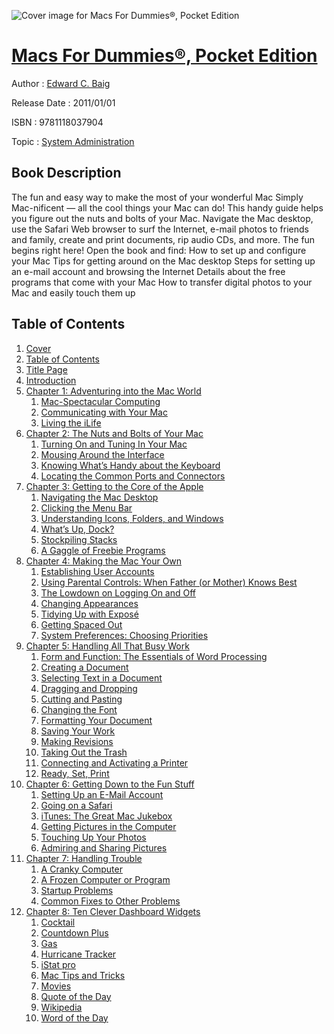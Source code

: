 ![Cover image for Macs For Dummies®, Pocket Edition](https://imgdetail.ebookreading.net/cover/cover/system_admin/EB9781118037904.jpg)

[Macs For Dummies®, Pocket Edition](https://ebookreading.net/view/book/Macs+For+Dummies%C2%AE%2C+Pocket+Edition-EB9781118037904_1.html "Macs For Dummies®, Pocket Edition")
====================================================================================================================

Author : [Edward C. Baig](https://ebookreading.net/search/author/Edward+C.+Baig)

Release Date : 2011/01/01

ISBN : 9781118037904

Topic : [System Administration](https://ebookreading.net/search/category/system-administration)

Book Description
-----------------

The fun and easy way to make the most of your wonderful Mac
Simply Mac-nificent — all the cool things your Mac can do! This handy guide helps you figure out the nuts and bolts of your Mac. Navigate the Mac desktop, use the Safari Web browser to surf the Internet, e-mail photos to friends and family, create and print documents, rip audio CDs, and more. The fun begins right here!
Open the book and find:
How to set up and configure your Mac
Tips for getting around on the Mac desktop
Steps for setting up an e-mail account and browsing the Internet
Details about the free programs that come with your Mac
How to transfer digital photos to your Mac and easily touch them up
              
Table of Contents
-----------------

1. [Cover](https://ebookreading.net/view/book/Macs+For+Dummies%C2%AE%2C+Pocket+Edition-EB9781118037904_1.html)
1. [Table of Contents](https://ebookreading.net/view/book/Macs+For+Dummies%C2%AE%2C+Pocket+Edition-EB9781118037904_2.html)
1. [Title Page](https://ebookreading.net/view/book/Macs+For+Dummies%C2%AE%2C+Pocket+Edition-EB9781118037904_3.html)
1. [Introduction](https://ebookreading.net/view/book/Macs+For+Dummies%C2%AE%2C+Pocket+Edition-EB9781118037904_4.html)
1. [Chapter 1: Adventuring into the Mac World](https://ebookreading.net/view/book/Macs+For+Dummies%C2%AE%2C+Pocket+Edition-EB9781118037904_5.html)
    1. [Mac-Spectacular Computing](https://ebookreading.net/view/book/Macs+For+Dummies%C2%AE%2C+Pocket+Edition-EB9781118037904_5.html#a2)
    1. [Communicating with Your Mac](https://ebookreading.net/view/book/Macs+For+Dummies%C2%AE%2C+Pocket+Edition-EB9781118037904_5.html#a6)
    1. [Living the iLife](https://ebookreading.net/view/book/Macs+For+Dummies%C2%AE%2C+Pocket+Edition-EB9781118037904_5.html#a10)
1. [Chapter 2: The Nuts and Bolts of Your Mac](https://ebookreading.net/view/book/Macs+For+Dummies%C2%AE%2C+Pocket+Edition-EB9781118037904_6.html)
    1. [Turning On and Tuning In Your Mac](https://ebookreading.net/view/book/Macs+For+Dummies%C2%AE%2C+Pocket+Edition-EB9781118037904_6.html#a2)
    1. [Mousing Around the Interface](https://ebookreading.net/view/book/Macs+For+Dummies%C2%AE%2C+Pocket+Edition-EB9781118037904_6.html#a8)
    1. [Knowing What’s Handy about the Keyboard](https://ebookreading.net/view/book/Macs+For+Dummies%C2%AE%2C+Pocket+Edition-EB9781118037904_6.html#a13)
    1. [Locating the Common Ports and Connectors](https://ebookreading.net/view/book/Macs+For+Dummies%C2%AE%2C+Pocket+Edition-EB9781118037904_6.html#a18)
1. [Chapter 3: Getting to the Core of the Apple](https://ebookreading.net/view/book/Macs+For+Dummies%C2%AE%2C+Pocket+Edition-EB9781118037904_7.html)
    1. [Navigating the Mac Desktop](https://ebookreading.net/view/book/Macs+For+Dummies%C2%AE%2C+Pocket+Edition-EB9781118037904_7.html#a2)
    1. [Clicking the Menu Bar](https://ebookreading.net/view/book/Macs+For+Dummies%C2%AE%2C+Pocket+Edition-EB9781118037904_7.html#a3)
    1. [Understanding Icons, Folders, and Windows](https://ebookreading.net/view/book/Macs+For+Dummies%C2%AE%2C+Pocket+Edition-EB9781118037904_7.html#a4)
    1. [What’s Up, Dock?](https://ebookreading.net/view/book/Macs+For+Dummies%C2%AE%2C+Pocket+Edition-EB9781118037904_7.html#a7)
    1. [Stockpiling Stacks](https://ebookreading.net/view/book/Macs+For+Dummies%C2%AE%2C+Pocket+Edition-EB9781118037904_7.html#a8)
    1. [A Gaggle of Freebie Programs](https://ebookreading.net/view/book/Macs+For+Dummies%C2%AE%2C+Pocket+Edition-EB9781118037904_7.html#a9)
1. [Chapter 4: Making the Mac Your Own](https://ebookreading.net/view/book/Macs+For+Dummies%C2%AE%2C+Pocket+Edition-EB9781118037904_8.html)
    1. [Establishing User Accounts](https://ebookreading.net/view/book/Macs+For+Dummies%C2%AE%2C+Pocket+Edition-EB9781118037904_8.html#a2)
    1. [Using Parental Controls: When Father (or Mother) Knows Best](https://ebookreading.net/view/book/Macs+For+Dummies%C2%AE%2C+Pocket+Edition-EB9781118037904_8.html#a5)
    1. [The Lowdown on Logging On and Off](https://ebookreading.net/view/book/Macs+For+Dummies%C2%AE%2C+Pocket+Edition-EB9781118037904_8.html#a6)
    1. [Changing Appearances](https://ebookreading.net/view/book/Macs+For+Dummies%C2%AE%2C+Pocket+Edition-EB9781118037904_8.html#a7)
    1. [Tidying Up with Exposé](https://ebookreading.net/view/book/Macs+For+Dummies%C2%AE%2C+Pocket+Edition-EB9781118037904_8.html#a10)
    1. [Getting Spaced Out](https://ebookreading.net/view/book/Macs+For+Dummies%C2%AE%2C+Pocket+Edition-EB9781118037904_8.html#a11)
    1. [System Preferences: Choosing Priorities](https://ebookreading.net/view/book/Macs+For+Dummies%C2%AE%2C+Pocket+Edition-EB9781118037904_8.html#a14)
1. [Chapter 5: Handling All That Busy Work](https://ebookreading.net/view/book/Macs+For+Dummies%C2%AE%2C+Pocket+Edition-EB9781118037904_9.html)
    1. [Form and Function: The Essentials of Word Processing](https://ebookreading.net/view/book/Macs+For+Dummies%C2%AE%2C+Pocket+Edition-EB9781118037904_9.html#a2)
    1. [Creating a Document](https://ebookreading.net/view/book/Macs+For+Dummies%C2%AE%2C+Pocket+Edition-EB9781118037904_9.html#a3)
    1. [Selecting Text in a Document](https://ebookreading.net/view/book/Macs+For+Dummies%C2%AE%2C+Pocket+Edition-EB9781118037904_9.html#a4)
    1. [Dragging and Dropping](https://ebookreading.net/view/book/Macs+For+Dummies%C2%AE%2C+Pocket+Edition-EB9781118037904_9.html#a5)
    1. [Cutting and Pasting](https://ebookreading.net/view/book/Macs+For+Dummies%C2%AE%2C+Pocket+Edition-EB9781118037904_9.html#a6)
    1. [Changing the Font](https://ebookreading.net/view/book/Macs+For+Dummies%C2%AE%2C+Pocket+Edition-EB9781118037904_9.html#a7)
    1. [Formatting Your Document](https://ebookreading.net/view/book/Macs+For+Dummies%C2%AE%2C+Pocket+Edition-EB9781118037904_9.html#a8)
    1. [Saving Your Work](https://ebookreading.net/view/book/Macs+For+Dummies%C2%AE%2C+Pocket+Edition-EB9781118037904_9.html#a9)
    1. [Making Revisions](https://ebookreading.net/view/book/Macs+For+Dummies%C2%AE%2C+Pocket+Edition-EB9781118037904_9.html#a10)
    1. [Taking Out the Trash](https://ebookreading.net/view/book/Macs+For+Dummies%C2%AE%2C+Pocket+Edition-EB9781118037904_9.html#a11)
    1. [Connecting and Activating a Printer](https://ebookreading.net/view/book/Macs+For+Dummies%C2%AE%2C+Pocket+Edition-EB9781118037904_9.html#a12)
    1. [Ready, Set, Print](https://ebookreading.net/view/book/Macs+For+Dummies%C2%AE%2C+Pocket+Edition-EB9781118037904_9.html#a13)
1. [Chapter 6: Getting Down to the Fun Stuff](https://ebookreading.net/view/book/Macs+For+Dummies%C2%AE%2C+Pocket+Edition-EB9781118037904_10.html)
    1. [Setting Up an E-Mail Account](https://ebookreading.net/view/book/Macs+For+Dummies%C2%AE%2C+Pocket+Edition-EB9781118037904_10.html#a2)
    1. [Going on a Safari](https://ebookreading.net/view/book/Macs+For+Dummies%C2%AE%2C+Pocket+Edition-EB9781118037904_10.html#a3)
    1. [iTunes: The Great Mac Jukebox](https://ebookreading.net/view/book/Macs+For+Dummies%C2%AE%2C+Pocket+Edition-EB9781118037904_10.html#a8)
    1. [Getting Pictures in the Computer](https://ebookreading.net/view/book/Macs+For+Dummies%C2%AE%2C+Pocket+Edition-EB9781118037904_10.html#a12)
    1. [Touching Up Your Photos](https://ebookreading.net/view/book/Macs+For+Dummies%C2%AE%2C+Pocket+Edition-EB9781118037904_10.html#a16)
    1. [Admiring and Sharing Pictures](https://ebookreading.net/view/book/Macs+For+Dummies%C2%AE%2C+Pocket+Edition-EB9781118037904_10.html#a24)
1. [Chapter 7: Handling Trouble](https://ebookreading.net/view/book/Macs+For+Dummies%C2%AE%2C+Pocket+Edition-EB9781118037904_11.html)
    1. [A Cranky Computer](https://ebookreading.net/view/book/Macs+For+Dummies%C2%AE%2C+Pocket+Edition-EB9781118037904_11.html#a2)
    1. [A Frozen Computer or Program](https://ebookreading.net/view/book/Macs+For+Dummies%C2%AE%2C+Pocket+Edition-EB9781118037904_11.html#a3)
    1. [Startup Problems](https://ebookreading.net/view/book/Macs+For+Dummies%C2%AE%2C+Pocket+Edition-EB9781118037904_11.html#a8)
    1. [Common Fixes to Other Problems](https://ebookreading.net/view/book/Macs+For+Dummies%C2%AE%2C+Pocket+Edition-EB9781118037904_11.html#a9)
1. [Chapter 8: Ten Clever Dashboard Widgets](https://ebookreading.net/view/book/Macs+For+Dummies%C2%AE%2C+Pocket+Edition-EB9781118037904_12.html)
    1. [Cocktail](https://ebookreading.net/view/book/Macs+For+Dummies%C2%AE%2C+Pocket+Edition-EB9781118037904_12.html#a2)
    1. [Countdown Plus](https://ebookreading.net/view/book/Macs+For+Dummies%C2%AE%2C+Pocket+Edition-EB9781118037904_12.html#a3)
    1. [Gas](https://ebookreading.net/view/book/Macs+For+Dummies%C2%AE%2C+Pocket+Edition-EB9781118037904_12.html#a4)
    1. [Hurricane Tracker](https://ebookreading.net/view/book/Macs+For+Dummies%C2%AE%2C+Pocket+Edition-EB9781118037904_12.html#a5)
    1. [iStat pro](https://ebookreading.net/view/book/Macs+For+Dummies%C2%AE%2C+Pocket+Edition-EB9781118037904_12.html#a6)
    1. [Mac Tips and Tricks](https://ebookreading.net/view/book/Macs+For+Dummies%C2%AE%2C+Pocket+Edition-EB9781118037904_12.html#a7)
    1. [Movies](https://ebookreading.net/view/book/Macs+For+Dummies%C2%AE%2C+Pocket+Edition-EB9781118037904_12.html#a8)
    1. [Quote of the Day](https://ebookreading.net/view/book/Macs+For+Dummies%C2%AE%2C+Pocket+Edition-EB9781118037904_12.html#a9)
    1. [Wikipedia](https://ebookreading.net/view/book/Macs+For+Dummies%C2%AE%2C+Pocket+Edition-EB9781118037904_12.html#a10)
    1. [Word of the Day](https://ebookreading.net/view/book/Macs+For+Dummies%C2%AE%2C+Pocket+Edition-EB9781118037904_12.html#a11)
